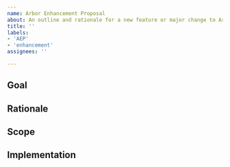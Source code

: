 ```yaml
---
name: Arbor Enhancement Proposal
about: An outline and rationale for a new feature or major change to Arbor. Use this label ONLY if you have formulated this and have some or a few ideas for its implementation.
title: ''
labels:
- 'AEP'
- 'enhancement'
assignees: ''

---
```

<!-- Please add relevant labels to categorize your AEP. -->

## Goal


## Rationale


## Scope


## Implementation
